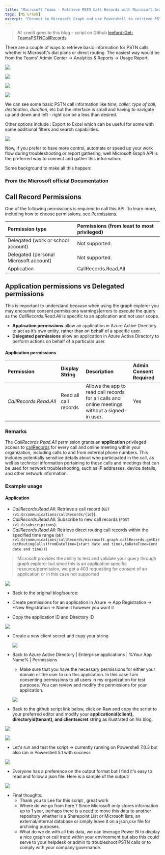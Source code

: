 ```yaml
---
title: "Microsoft Teams - Retrieve PSTN Call Records with Microsoft Graph"
tags: [MS Graph]
excerpt: "Connect to Microsoft Graph and use Powershell to retrieve PSTN and Direct Routing Call Records"
---
```


> All credit goes to this blog - script on Github [leeford-Get-TeamsPSTNCallRecords](https://github.com/leeford/Get-TeamsPSTNCallRecords)

There are a couple of ways to retrieve basic information for PSTN calls whether is Microsoft's dial plans or direct routing. The easiest way would be from the Teams' Admin Center -> Analytics & Reports -> Usage Report. 

![](/home/david/pdleonblog/pdleon.github.io/assets/images/TeamsAdminCenterAnalytics-Reports.png)



![](/home/david/pdleonblog/pdleon.github.io/assets/images/UsagePSTNReport.png)

![](/home/david/pdleonblog/pdleon.github.io/assets/images/UsageMetrics2.png)



![](/home/david/pdleonblog/pdleon.github.io/assets/images/UsageMetrics3.png)



We can see some basic PSTN call information like *time, caller, type of call, destination, duration,* etc but the interface is small and having to navigate up and down and left - right can be a less than desired.

Other options include : Export to Excel which can be useful for some with some additional filters and search capabilities.

![](/home/david/pdleonblog/pdleon.github.io/assets/images/Export-Filter.png)

Now, if you prefer to have more control, automate or speed up your work flow during troubleshooting or report gathering, well Microsoft Graph API is the preferred way to connect and gather this information. 

Some background to make all this happen:



### From the Microsoft official Documentation 

## Call Record Permissions

One of the following permissions is required to call this API. To learn more, including how to choose permissions, see [Permissions](https://docs.microsoft.com/en-us/graph/permissions-reference).

| Permission type                        | Permissions (from least to most privileged) |
| :------------------------------------- | :------------------------------------------ |
| Delegated (work or school account)     | Not supported.                              |
| Delegated (personal Microsoft account) | Not supported.                              |
| Application                            | CallRecords.Read.All                        |

## Application permissions vs Delegated permissions

This is important to understand because when using the graph explorer you may encounter consent permissions warnings|errors to execute the query as the *CallRecords.Read.All* is specific to an application and not user scope.

- **Application permissions** allow an application in Azure Active Directory to act as it’s own entity, rather than on behalf of a specific user.
- **Delegated permissions** allow an application in Azure Active Directory to perform actions on behalf of a particular user.



#### Application permissions

| Permission             | Display String        | Description                                                  | Admin Consent Required |
| :--------------------- | :-------------------- | :----------------------------------------------------------- | :--------------------- |
| *CallRecords.Read.All* | Read all call records | Allows the app to read call records for all calls and online meetings without a signed-in user. | Yes                    |

### Remarks

The *CallRecords.Read.All* permission grants an **application** privileged access to [callRecords](https://docs.microsoft.com/en-us/graph/api/resources/callrecords-callrecord) for every call and online meeting within your organization, including calls to and from external phone numbers. This includes potentially sensitive details about who participated in the call, as well as technical information pertaining to these calls and meetings that can be used for network troubleshooting, such as IP addresses, device details, and other network information.

### Example usage

#### Application

- *CallRecords.Read.All*: Retrieve a call record (`GET /v1.0/communications/callRecords/{id}`).
- *CallRecords.Read.All*: Subscribe to new call records (`POST /v1.0/subscriptions`).
- *CallRecords.Read.All*: Retrieve direct routing call records within the specified time range (`GET /v1.0/communications/callRecords/microsoft.graph.callRecords.getDirectRoutingCalls(fromDateTime={start date and time),toDateTime={end date and time))`)



> Microsoft provides the ability to test and validate your query through graph explorer but since this is an application specific resource/permission, we get a 403 requesting for consent of an application or in this case not supported



![](../assets/images/2020-10-06-Graph%20Explorer%20-CallRecords.png)





- Back to the original blog/source:

- Create permissions for an application in Azure -> App Registration -> +New Registration -> Name it however you want it
- Copy the application ID and Directory ID



![](../assets/images/Azure-NewAppRegistration.png)



- Create a new client secret and copy your string

  

  ![](../assets/images/Azure-AppCertificateandSecrets.png)



- Back to Azure Active Directory | Enterprise applications | %Your App Name% | Permissions 
  - Make sure that you have the necessary permissions for either your domain or the user to run this application. In this case I am consenting permissions to all users in my organization for test purposes. You can review  and modify the permissions for your application.

    
  
  ![](../assets/images/Azure-AppPermissions.png)



- Back to the github script link below, click on Raw and copy the script to your preferred editor and modify your **applicationid(client), directoryid(tenant), and clientsecret** string as illustrated on his blog.

  [Get-TeamsPSTNCallRecords]: https://github.com/leeford/Get-TeamsPSTNCallRecords/blob/master/Get-TeamsPSTNCallRecords.ps1

  

![](../assets/images/Github-RawScript.png)



![](../assets/images/GetPSTNAdaptedScript.png)



- Let's run and test the script -> currently running on Powershell 7.0.3 but also ran in Powershell 5.1 with success

  

![](../assets/images/GetPSTNRunningScript.png)





- Everyone has a preference on the output format but I find it's easy to read and follow a json file. Here is a sample of the output:

![](../assets/images/OutputJson.png)



- Final thoughts:
  - Thank you to Lee for this script , great work 
  - Where do we go from here ? Since Microsoft only stores information up to 1 year, perhaps there is a need to move this data to another repository whether is a Sharepoint List or Microsoft lists, an external/internal database or simply leave it on a json,csv file for archiving purposes. 
  - What do we do with all this data, we can leverage Power Bi to display a nice graph or  call trend within your environment but also this could serve to your helpdesk or admin to troubleshoot PSTN calls or to comply with your company governance.